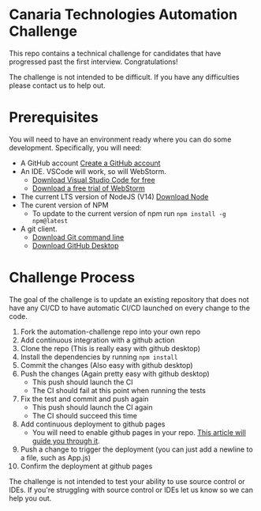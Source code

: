 # Canaria Technologies Automation Challenge

This repo contains a technical challenge for candidates that have progressed past the first interview. Congratulations!

The challenge is not intended to be difficult. If you have any difficulties please contact us to help out.


# Prerequisites

You will need to have an environment ready where you can do some development. Specifically, you will need:
* A GitHub account [Create a GitHub account](https://github.com/join)
* An IDE. VSCode will work, so will WebStorm.
  * [Download Visual Studio Code for free](https://code.visualstudio.com/download)
  * [Download a free trial of WebStorm](https://www.jetbrains.com/webstorm/download/)
* The current LTS version of NodeJS (V14) [Download Node](https://nodejs.org/en/download/)
* The curent version of NPM
  * To update to the current version of npm run `npm install -g npm@latest`
* A git client.
  * [Download Git command line](https://git-scm.com/downloads)
  * [Download GitHub Desktop](https://desktop.github.com/)

    
# Challenge Process

The goal of the challenge is to update an existing repository that does not have any CI/CD to have automatic CI/CD launched on every change to the code.

1. Fork the automation-challenge repo into your own repo
1. Add continuous integration with a github action
1. Clone the repo (This is really easy with github desktop)
1. Install the dependencies by running `npm install`
1. Commit the changes (Also easy with github desktop)
1. Push the changes (Again pretty easy with github desktop)
    * This push should launch the CI
    * The CI should fail at this point when running the tests
1. Fix the test and commit and push again
    * This push should launch the CI again
    * The CI should succeed this time
1. Add continuous deployment to github pages
    * You will need to enable github pages in your repo. [This article will guide you through it](https://guides.github.com/features/pages/).
1. Push a change to trigger the deployment (you can just add a newline to a file, such as App.js)
1. Confirm the deployment at github pages

The challenge is not intended to test your ability to use source control or IDEs. If you're struggling with source control or IDEs let us know so we can help you out.
